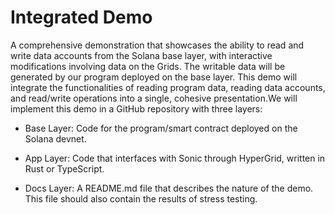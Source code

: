 # Integrated Demo

A comprehensive demonstration that showcases the ability to read and write data accounts from the Solana base layer, with interactive modifications involving data on the Grids. The writable data will be generated by our program deployed on the base layer. This demo will integrate the functionalities of reading program data, reading data accounts, and read/write operations into a single, cohesive presentation.We will implement this demo in a GitHub repository with three layers:

* Base Layer: Code for the program/smart contract deployed on the Solana devnet.

* App Layer: Code that interfaces with Sonic through HyperGrid, written in Rust or TypeScript.

* Docs Layer: A README.md file that describes the nature of the demo. This file should also contain the results of stress testing.
